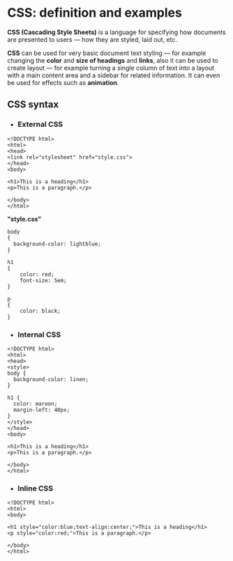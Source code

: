 # CSS: definition and examples
**CSS (Cascading Style Sheets)** is a language for specifying how documents are presented to users — how they are styled, laid out, etc.

**CSS** can be used for very basic document text styling — for example changing the **color** and **size of headings** and **links**, also it can be used to create layout — for example turning a single column of text into a layout with a main content area and a sidebar for related information. It can even be used for effects such as **animation**.

## CSS syntax

* ### External CSS
```
<!DOCTYPE html>
<html>
<head>
<link rel="stylesheet" href="style.css">
</head>
<body>

<h1>This is a heading</h1>
<p>This is a paragraph.</p>

</body>
</html>
```
**"style.css"**
```
body 
{
  background-color: lightblue;
}

h1 
{
    color: red;
    font-size: 5em;
}

p 
{
    color: black;
}
```

* ### Internal CSS
```
<!DOCTYPE html>
<html>
<head>
<style>
body {
  background-color: linen;
}

h1 {
  color: maroon;
  margin-left: 40px;
}
</style>
</head>
<body>

<h1>This is a heading</h1>
<p>This is a paragraph.</p>

</body>
</html>
```

* ### Inline CSS
```
<!DOCTYPE html>
<html>
<body>

<h1 style="color:blue;text-align:center;">This is a heading</h1>
<p style="color:red;">This is a paragraph.</p>

</body>
</html>
```
